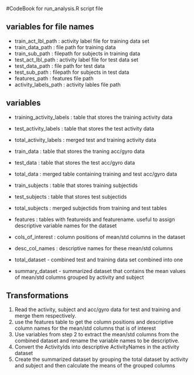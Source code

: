 #CodeBook for run_analysis.R script file

## variables for file names

- train_act_lbl_path  : activity label file for training data set
- train_data_path : file path for training data
- train_sub_path : filepath for subjects in training data
- test_act_lbl_path : activity label file for test data set
- test_data_path : file path for test data
- test_sub_path : filepath for subjects in test data
- features_path : features file path
- activity_labels_path : activity lables file path

## variables

- training_activity_labels : table that stores the training activity data
- test_activity_labels : table that stores the test activity data
- total_activity_labels : merged test and training activity data

- train_data : table that stores the traning acc/gyro data
- test_data : table that stores the test acc/gyro data
- total_data : merged table containing training and test acc/gyro data

- train_subjects : table that stores training subjectids
- test_subjects : table that stores test subjectids
- total_subjects : merged subjectids from training and test tables

- features : tables with featureids and featurename. useful to assign descriptive 
variable names for the dataset
- cols_of_interest : column positions of mean/std columns in the dataset
- desc_col_names : descriptive names for these mean/std columns

- total_dataset - combined test and training data set combined into one
- summary_dataset - summarized dataset that contains the mean values of mean/std columns grouped by activity and subject

## Transformations
1. Read the activity, subject and acc/gyro data for test and training and merge them respectively.
2. use the features table to get the column positions and descriptive column names for the mean/std columns that is of interest
3. Use variables from step 2 to extract the mean/std columns from the combined dataset and rename the variable names to be descriptive.
4. Convert the ActivityIds into descriptive ActivityNames in the activity dataset
5. Create the summarized dataset by grouping the total dataset by activity and subject and then calculate the means of the grouped columns
